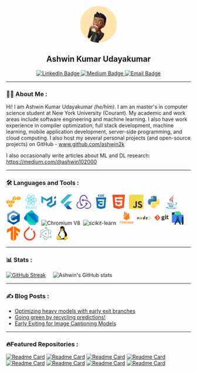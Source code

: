 <div id="header" align="center">
  <img src="./img/IMG_1404.JPG" width="100" style="border-radius:50%"/>
</div>
<br\>
<div align="center"><h2>Ashwin Kumar Udayakumar</h2></div> 

<div align="center">
<div id="badges">
  <a href="https://www.linkedin.com/in/ashwin-kumar14/">
    <img src="https://img.shields.io/badge/LinkedIn-blue?style=for-the-badge&logo=linkedin&logoColor=white" alt="LinkedIn Badge"/>
  </a>
  <a href="https://medium.com/@ashwin102000">
    <img src="https://img.shields.io/badge/Medium-black?style=for-the-badge&logo=medium&logoColor=white" alt="Medium Badge"/>
  </a>
<a href="mailto:ashwin102000@gmail.com">
    <img src="https://img.shields.io/badge/Email-grey?style=for-the-badge&logo=gmail&logoColor=white" alt="Email Badge"/>
</a>
</div>
</div>

---
### :man_technologist: About Me :
Hi! I am Ashwin Kumar Udayakumar *(he/him)*. I am an master's in computer science student at New York University (Courant). My academic and work areas include software engineering and machine learning. I also have work experience in compiler optimization, full stack development, machine learning, mobile application development, server-side programming, and cloud computing. I also host my several personal projects (and open-source projects) on GitHub - www.github.com/ashwin2k

I also occasionally write articles about ML and DL research: https://medium.com/@ashwin102000

---
### :hammer_and_wrench: Languages and Tools :
<div>
  <img src="https://github.com/devicons/devicon/blob/master/icons/amazonwebservices/amazonwebservices-original.svg" title="AWS" alt="AWS" width="40" height="40"/>&nbsp;
  <img src="https://github.com/devicons/devicon/blob/master/icons/react/react-original-wordmark.svg" title="React" alt="React" width="40" height="40"/>&nbsp;
  <img src="https://github.com/devicons/devicon/blob/master/icons/materialui/materialui-original.svg" title="Material UI" alt="Material UI" width="40" height="40"/>&nbsp;
  <img src="https://github.com/devicons/devicon/blob/master/icons/flutter/flutter-original.svg" title="Flutter" alt="Flutter" width="40" height="40"/>&nbsp;
  <img src="https://github.com/devicons/devicon/blob/master/icons/redux/redux-original.svg" title="Redux" alt="Redux " width="40" height="40"/>&nbsp;
  <img src="https://github.com/devicons/devicon/blob/master/icons/css3/css3-plain-wordmark.svg"  title="CSS3" alt="CSS" width="40" height="40"/>&nbsp;
  <img src="https://github.com/devicons/devicon/blob/master/icons/html5/html5-original.svg" title="HTML5" alt="HTML" width="40" height="40"/>&nbsp;
  <img src="https://github.com/devicons/devicon/blob/master/icons/javascript/javascript-original.svg" title="JavaScript" alt="JavaScript" width="40" height="40"/>&nbsp;
  <img src="https://github.com/devicons/devicon/blob/master/icons/python/python-original.svg" title="python" alt="python" width="40" height="40"/>&nbsp;
  <img src="https://github.com/devicons/devicon/blob/master/icons/java/java-original.svg" title="java" alt="java" width="40" height="40"/>&nbsp;
  <img src="https://github.com/devicons/devicon/blob/master/icons/c/c-original.svg" title="c" alt="c" width="40" height="40"/>&nbsp;
  <img src="https://github.com/devicons/devicon/blob/master/icons/dart/dart-original.svg" title="dart" alt="dart" width="40" height="40"/>&nbsp;
  <img src="https://upload.wikimedia.org/wikipedia/commons/thumb/3/3f/V8_JavaScript_engine_logo_2.svg/512px-V8_JavaScript_engine_logo_2.svg.png" title="Chromium V8" alt="Chromium V8" width="40" height="40"/>&nbsp;
  <img src="https://upload.wikimedia.org/wikipedia/commons/thumb/0/05/Scikit_learn_logo_small.svg/390px-Scikit_learn_logo_small.svg.png?20180808062052" title="scikit-learn" alt="scikit-learn" width="40" height="40"/>&nbsp;
  <img src="https://github.com/devicons/devicon/blob/master/icons/firebase/firebase-plain-wordmark.svg" title="Firebase" alt="Firebase" width="40" height="40"/>&nbsp;
  <img src="https://github.com/devicons/devicon/blob/master/icons/nodejs/nodejs-original-wordmark.svg" title="NodeJS" alt="NodeJS" width="40" height="40"/>&nbsp;
  <img src="https://github.com/devicons/devicon/blob/master/icons/git/git-original-wordmark.svg" title="Git" **alt="Git" width="40" height="40"/>
  <img src="https://github.com/devicons/devicon/blob/master/icons/androidstudio/androidstudio-original.svg" title="Android Studio" **alt="Android Studio" width="40" height="40"/>
  <img src="https://github.com/devicons/devicon/blob/master/icons/tensorflow/tensorflow-original.svg" title="tensorflow" **alt="tensorflow" width="40" height="40"/>
  <img src="https://github.com/devicons/devicon/blob/master/icons/pytorch/pytorch-original.svg" title="pytorch" **alt="pytorch" width="40" height="40"/>
  <img src="https://github.com/devicons/devicon/blob/master/icons/electron/electron-original.svg" title="electron" **alt="electron" width="40" height="40"/>
  <img src="https://github.com/devicons/devicon/blob/master/icons/linux/linux-original.svg" title="linux" **alt="linux" width="40" height="40"/>
  
  
</div>

---
### :bar_chart: Stats : 

[![GitHub Streak](http://github-readme-streak-stats.herokuapp.com?user=ashwin2k&theme=dark&background=151515)](https://git.io/streak-stats)&nbsp;&nbsp;&nbsp;&nbsp;
![Ashwin's GitHub stats](https://github-readme-stats.vercel.app/api?username=ashwin2k&show_icons=true&theme=dark)

---
### :writing_hand: Blog Posts :

<!-- BLOG-POST-LIST:START -->
- [Optimizing heavy models with early exit branches](https://medium.com/@ashwin102000/optimizing-heavy-models-with-early-exit-branches-466759f96d93?source=rss-8de9672b3c31------2)
- [Going green by recycling predictions!](https://medium.com/@ashwin102000/going-green-by-recycling-predictions-8945f44d3a9c?source=rss-8de9672b3c31------2)
- [Early Exiting for Image Captioning Models](https://medium.com/@ashwin102000/early-exiting-for-image-captioning-models-dfb42cc7a5d2?source=rss-8de9672b3c31------2)
<!-- BLOG-POST-LIST:END -->

---

### 🔥Featured Repositories :

[![Readme Card](https://github-readme-stats.vercel.app/api/pin/?username=Intro-To-Deep-Learning-Systems&repo=Using-Video-summarization-techniques-for-effective-search-indexing)](https://github.com/Intro-To-Deep-Learning-Systems/Using-Video-summarization-techniques-for-effective-search-indexing) 
[![Readme Card](https://github-readme-stats.vercel.app/api/pin/?username=ashwin2k&repo=printwatch)](https://github.com/ashwin2k/printwatch) 
[![Readme Card](https://github-readme-stats.vercel.app/api/pin/?username=ashwin2k&repo=LibraAI)](https://github.com/ashwin2k/LibraAI)
[![Readme Card](https://github-readme-stats.vercel.app/api/pin/?username=ashwin2k&repo=FindMyLight)](https://github.com/ashwin2k/FindMyLight)
[![Readme Card](https://github-readme-stats.vercel.app/api/pin/?username=ashwin2k&repo=MarkMe-App)](https://github.com/ashwin2k/MarkMe-App)
[![Readme Card](https://github-readme-stats.vercel.app/api/pin/?username=ashwin2k&repo=Self-Driving-Cars---Lane-detection)](https://github.com/ashwin2k/Self-Driving-Cars---Lane-detection)
[![Readme Card](https://github-readme-stats.vercel.app/api/pin/?username=ashwin2k&repo=cloud-connect-)](https://github.com/ashwin2k/cloud-connect-)
[![Readme Card](https://github-readme-stats.vercel.app/api/pin/?username=ashwin2k&repo=AnimeGAN)](https://github.com/ashwin2k/AnimeGAN)


